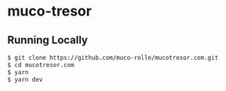 # muco-tresor

## Running Locally

```bash
$ git clone https://github.com/muco-rolle/mucotresor.com.git
$ cd mucotresor.com
$ yarn
$ yarn dev
```
